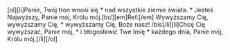[ol][li]Panie, Twój tron wnosi się * nad wszystkie ziemie świata. * Jesteś Najwyższy, Panie mój, Królu mój.[br/][em]Ref.[/em] Wywyższamy Cię, wywyższamy Cię, * wywyższamy Cię, Boże nasz! /bis[/li][li]Chcę Cię wywyższać, Panie mój, * i błogosławić Twe Imię * każdego dnia, Panie mój, Królu mój.[/li][/ol]